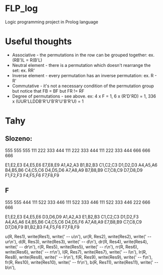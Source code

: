 # FLP_log
Logic programming project in Prolog language

# Useful thoughts
 - Associative - the permutations in the row can be grouped together: ex. (RB')L = R(B'L)
 - Neutral element - there is a permutation which doesn't rearrange the set: ex. RR'
 - Inverse element - every permutation has an inverse permutation: ex. R - R'
 - Commutative - it's not a necessary condition of the permutation group but notice that FB = BF but FR != RF
 - Degree of permutations - see above. ex: 4 x F = 1, 6 x (R'D'RD) = 1, 336 x (UUR'LLDDB'R'U'B'R'U'B'R'U) = 1


# Tahy
## Slozeno:
555
555
555
111 222 333 444
111 222 333 444
111 222 333 444
666
666
666

E1,E2,E3
E4,E5,E6
E7,E8,E9
A1,A2,A3 B1,B2,B3 C1,C2,C3 D1,D2,D3
A4,A5,A6 B4,B5,B6 C4,C5,C6 D4,D5,D6
A7,A8,A9 B7,B8,B9 C7,C8,C9 D7,D8,D9
F1,F2,F3
F4,F5,F6
F7,F8,F9

## F
555
555
444
111 522 333 446
111 522 333 446
111 522 333 446
222
666
666

E1,E2,E3
E4,E5,E6
D3,D6,D9
A1,A2,A3 E1,B2,B3 C1,C2,C3 D1,D2,F3
A4,A5,A6 E4,B5,B6 C4,C5,C6 D4,D5,F6
A7,A8,A9 E7,B8,B9 C7,C8,C9 D7,D8,F9
B1,B2,B3
F4,F5,F6
F7,F8,F9


u(R, Res1),
write(Res1),
write(' -- u\n'),
ur(R, Res2),
write(Res2),
write(' -- ur\n'),
d(R, Res3),
write(Res3),
write(' -- d\n'),
dr(R, Res4),
write(Res4),
write(' -- dr\n'),
r(R, Res5),
write(Res5),
write(' -- r\n'),
rr(R, Res6),
write(Res6),
write(' -- rr\n'),
l(R, Res7),
write(Res7),
write(' -- l\n'),
lr(R, Res8),
write(Res8),
write(' -- lr\n'),
f(R, Res9),
write(Res9),
write(' -- f\n'),
fr(R, Res10),
write(Res10),
write(' -- fr\n'),
b(R, Res11),
write(Res11),
write(' -- b\n'),
